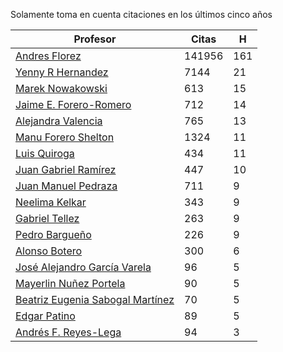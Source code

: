 Solamente toma en cuenta citaciones en los últimos cinco años

Profesor | Citas | H |
----  | ----- | --- |
[Andres Florez](https://scholar.google.com.co/citations?user=SUG6ga0AAAAJ&hl=en) |141956| 161|
[Yenny R Hernandez](https://scholar.google.com.co/citations?user=KXWwfMMAAAAJ&hl=en) | 7144 | 21 |
[Marek Nowakowski](https://scholar.google.com.co/citations?user=ctFaBNQAAAAJ&hl=en) | 613 | 15 |
[Jaime E. Forero-Romero](https://scholar.google.com.co/citations?user=TLTK6WgAAAAJ&hl=en) | 712 | 14 |
[Alejandra Valencia](https://scholar.google.com.co/citations?user=7Fa-MFYAAAAJ&hl=en) | 765 | 13 |
[Manu Forero Shelton](https://scholar.google.com.co/citations?user=0_jvORsAAAAJ&hl=en) | 1324 | 11 |
[Luis Quiroga](https://scholar.google.com.co/citations?user=PPvfyVwAAAAJ&hl=en) | 434 | 11 |
[Juan Gabriel Ramírez](https://scholar.google.com.co/citations?user=q0NfAgEAAAAJ&hl=en) | 447 | 10 |
[Juan Manuel Pedraza](https://scholar.google.com.co/citations?user=x8-YWMsAAAAJ&hl=en) | 711 | 9 |
[Neelima Kelkar](https://scholar.google.com.co/citations?user=BMxIj5AAAAAJ&hl=en) | 343 | 9 |
[Gabriel Tellez](https://scholar.google.com.co/citations?user=1JHuoIAAAAAJ&hl=en) | 263 | 9 |
[Pedro Bargueño](https://scholar.google.com.co/citations?user=euepDO8AAAAJ&hl=en) | 226 | 9 |
[Alonso Botero](https://scholar.google.com.co/citations?user=e06A7mUAAAAJ&hl=en) | 300 | 6 | 
[José Alejandro García Varela](https://scholar.google.com.co/citations?user=iA0H5dgAAAAJ&hl=en) | 96 | 5 |
[Mayerlin Nuñez Portela](https://scholar.google.com.co/citations?user=znFnm4wAAAAJ&hl=en) | 90 | 5 |
[Beatriz Eugenia Sabogal Martínez](https://scholar.google.com.co/citations?user=T-0RjQYAAAAJ&hl=en) | 70 | 5 |
[Edgar Patino](https://scholar.google.com.co/citations?user=bx4dJNgAAAAJ&hl=en) | 89 | 5 |
[Andrés F. Reyes-Lega](https://scholar.google.com.co/citations?user=04V0g64AAAAJ&hl=en) | 94 | 3 | 



